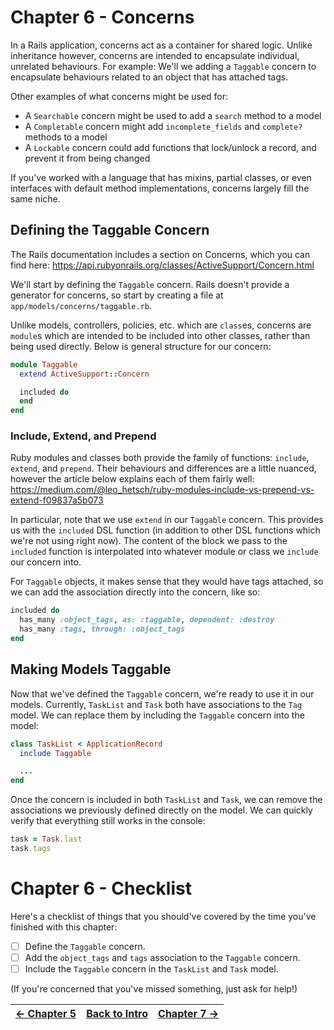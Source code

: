 # Chapter 6 - Concerns
In a Rails application, concerns act as a container for shared logic.
Unlike inheritance however, concerns are intended to encapsulate individual, unrelated behaviours.
For example: We'll we adding a `Taggable` concern to encapsulate behaviours related to an object that has attached tags.

Other examples of what concerns might be used for:
 - A `Searchable` concern might be used to add a `search` method to a model
 - A `Completable` concern might add `incomplete_fields` and `complete?` methods to a model
 - A `Lockable` concern could add functions that lock/unlock a record, and prevent it from being changed

If you've worked with a language that has mixins, partial classes,
or even interfaces with default method implementations, concerns largely fill the same niche.

## Defining the Taggable Concern
The Rails documentation includes a section on Concerns, which you can find here:
https://api.rubyonrails.org/classes/ActiveSupport/Concern.html

We'll start by defining the `Taggable` concern. Rails doesn't provide a generator for concerns,
so start by creating a file at `app/models/concerns/taggable.rb`.

Unlike models, controllers, policies, etc. which are `class`es, concerns are `module`s which are intended to be
included into other classes, rather than being used directly.
Below is general structure for our concern:

```ruby
module Taggable
  extend ActiveSupport::Concern

  included do
  end
end
```

### Include, Extend, and Prepend
Ruby modules and classes both provide the family of functions: `include`, `extend`, and `prepend`.
Their behaviours and differences are a little nuanced, however the article below explains each of them fairly well:
https://medium.com/@leo_hetsch/ruby-modules-include-vs-prepend-vs-extend-f09837a5b073

In particular, note that we use `extend` in our `Taggable` concern. This provides us with the `included` DSL function
(in addition to other DSL functions which we're not using right now).
The content of the block we pass to the `included` function is interpolated into whatever module or class we `include`
our concern into.

For `Taggable` objects, it makes sense that they would have tags attached, so we can add the association directly into
the concern, like so:

```ruby
included do
  has_many :object_tags, as: :taggable, dependent: :destroy
  has_many :tags, through: :object_tags
end
```

## Making Models Taggable
Now that we've defined the `Taggable` concern, we're ready to use it in our models. Currently, `TaskList` and `Task` both
have associations to the `Tag` model.
We can replace them by including the `Taggable` concern into the model:

```ruby
class TaskList < ApplicationRecord
  include Taggable

  ...
end
```

Once the concern is included in both `TaskList` and `Task`, we can remove the associations we previously defined directly
on the model. We can quickly verify that everything still works in the console:

```ruby
task = Task.last
task.tags
```

# Chapter 6 - Checklist
Here's a checklist of things that you should've covered by the time you've finished with this chapter:

- [ ] Define the `Taggable` concern.
- [ ] Add the `object_tags` and `tags` association to the `Taggable` concern.
- [ ] Include the `Taggable` concern in the `TaskList` and `Task` model.

(If you're concerned that you've missed something, just ask for help!)

| [&larr; Chapter 5](./Chapter%205%20-%20Polymorphic%20Associations.md) | [Back to Intro](../README.md) | [Chapter 7 &rarr;](./Chapter%207%20-%20GraphQL%20Types.md) |
| --:| --:| --: |
